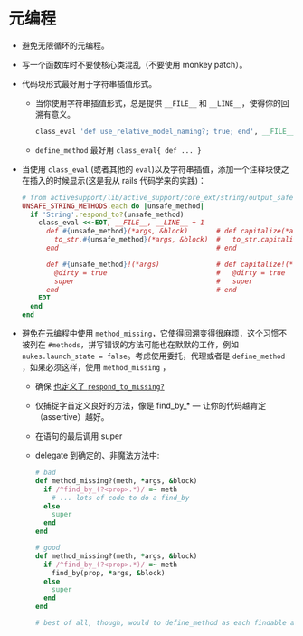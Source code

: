 # 元编程

* 避免无限循环的元编程。

* 写一个函数库时不要使核心类混乱（不要使用 monkey patch）。

* 代码块形式最好用于字符串插值形式。
  - 当你使用字符串插值形式，总是提供 `__FILE__` 和 `__LINE__`，使得你的回溯有意义。

    ```ruby
    class_eval 'def use_relative_model_naming?; true; end', __FILE__, __LINE__
    ```

  - `define_method` 最好用 `class_eval{ def ... }`

* 当使用 `class_eval` (或者其他的 `eval`)以及字符串插值，添加一个注释块使之在插入的时候显示(这是我从 rails 代码学来的实践)：

    ```ruby
    # from activesupport/lib/active_support/core_ext/string/output_safety.rb
    UNSAFE_STRING_METHODS.each do |unsafe_method|
      if 'String'.respond_to?(unsafe_method)
        class_eval <<-EOT, __FILE__, __LINE__ + 1
          def #{unsafe_method}(*args, &block)       # def capitalize(*args, &block)
            to_str.#{unsafe_method}(*args, &block)  #   to_str.capitalize(*args, &block)
          end                                       # end

          def #{unsafe_method}!(*args)              # def capitalize!(*args)
            @dirty = true                           #   @dirty = true
            super                                   #   super
          end                                       # end
        EOT
      end
    end
    ```

* 避免在元编程中使用 `method_missing`，它使得回溯变得很麻烦，这个习惯不被列在 `#methods`，拼写错误的方法可能也在默默的工作，例如 `nukes.launch_state = false`。考虑使用委托，代理或者是 `define_method` ，如果必须这样，使用 `method_missing` ，
  - 确保 [也定义了 `respond_to_missing?`](http://blog.marc-andre.ca/2010/11/methodmissing-politely.html)
  - 仅捕捉字首定义良好的方法，像是 find_by_* ― 让你的代码越肯定（assertive）越好。
  - 在语句的最后调用 super
  - delegate 到确定的、非魔法方法中:

    ```ruby
    # bad
    def method_missing?(meth, *args, &block)
      if /^find_by_(?<prop>.*)/ =~ meth
        # ... lots of code to do a find_by
      else
        super
      end
    end

    # good
    def method_missing?(meth, *args, &block)
      if /^find_by_(?<prop>.*)/ =~ meth
        find_by(prop, *args, &block)
      else
        super
      end
    end

    # best of all, though, would to define_method as each findable attribute is declared
    ```
